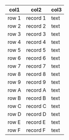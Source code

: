 | col1  | col2     | col3 |
|-------|----------|------|
| row 1 | record 1 | text |
| row 2 | record 2 | text |
| row 3 | record 3 | text |
| row 4 | record 4 | text |
| row 5 | record 5 | text |
| row 6 | record 6 | text |
| row 7 | record 7 | text |
| row 8 | record 8 | text |
| row 9 | record 9 | text |
| row A | record A | text |
| row B | record B | text |
| row C | record C | text |
| row D | record D | text |
| row E | record E | text |
| row F | record F | text |